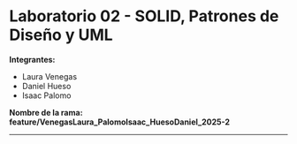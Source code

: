# Laboratorio 02 - SOLID, Patrones de Diseño y UML

**Integrantes:**
- Laura Venegas
- Daniel Hueso
- Isaac Palomo

**Nombre de la rama: feature/VenegasLaura_PalomoIsaac_HuesoDaniel_2025-2**

---